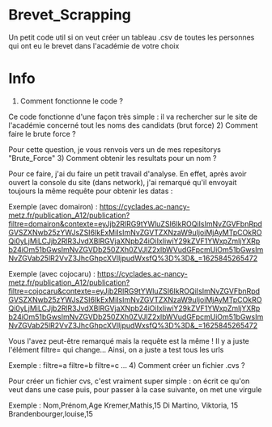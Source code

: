 # Brevet_Scrapping
Un petit code util si on veut créer un tableau .csv de toutes les personnes qui ont eu le brevet dans l'académie de votre choix

# Info
1) Comment fonctionne le code ?

Ce code fonctionne d'une façon très simple : il va rechercher sur le site de l'académie concerné tout les noms des candidats (brut force)
2) Comment faire le brute force ?

Pour cette question, je vous renvois vers un de mes repesitorys "Brute_Force"
3) Comment obtenir les resultats pour un nom ?

Pour ce faire, j'ai du faire un petit travail d'analyse. En effet, après avoir ouvert la console du site (dans network), j'ai remarqué qu'il envoyait toujours la même requête pour obtenir les datas :

Exemple (avec domairon) :
https://cyclades.ac-nancy-metz.fr/publication_A12/publication?filtre=domairon&contexte=eyJjb2RlRG9tYWluZSI6IkROQiIsImNvZGVFbnRpdGVSZXNwb25zYWJsZSI6IkExMiIsImNvZGVTZXNzaW9uIjoiMjAyMTpCOkROQi0yLjMiLCJjb2RlR3JvdXBlRGVjaXNpb24iOiIxIiwiY29kZVF1YWxpZmljYXRpb24iOm51bGwsImNvZGVDb250ZXh0ZVJlZ2xlbWVudGFpcmUiOm51bGwsImNvZGVab25lR2VvZ3JhcGhpcXVlIjpudWxsfQ%3D%3D&_=1625845265472

Exemple (avec cojocaru) :
https://cyclades.ac-nancy-metz.fr/publication_A12/publication?filtre=cojocaru&contexte=eyJjb2RlRG9tYWluZSI6IkROQiIsImNvZGVFbnRpdGVSZXNwb25zYWJsZSI6IkExMiIsImNvZGVTZXNzaW9uIjoiMjAyMTpCOkROQi0yLjMiLCJjb2RlR3JvdXBlRGVjaXNpb24iOiIxIiwiY29kZVF1YWxpZmljYXRpb24iOm51bGwsImNvZGVDb250ZXh0ZVJlZ2xlbWVudGFpcmUiOm51bGwsImNvZGVab25lR2VvZ3JhcGhpcXVlIjpudWxsfQ%3D%3D&_=1625845265472

Vous l'avez peut-être remarqué mais la requête est la même ! Il y a juste l'élément filtre= qui change... Ainsi, on a juste a test tous les urls

Exemple :
filtre=a
filtre=b
filtre=c
...
4) Comment créer un fichier .cvs ?

Pour créer un fichier cvs, c'est vraiment super simple : on écrit ce qu'on veut dans une case puis, pour passer à la case suivante, on met une virgule

Exemple :
Nom,Prénom,Age
Kremer,Mathis,15
Di Martino, Viktoria, 15
Brandenbourger,louise,15

